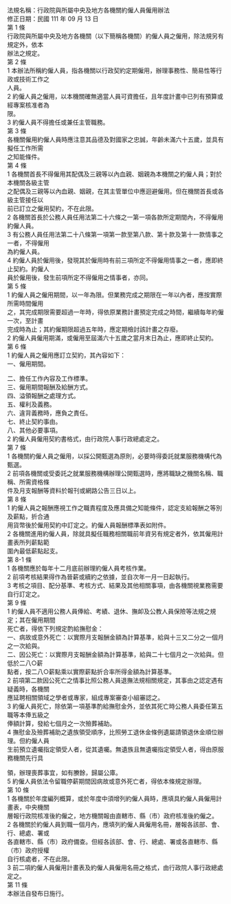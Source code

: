 法規名稱：行政院與所屬中央及地方各機關約僱人員僱用辦法  
修正日期：民國 111 年 09 月 13 日  
第 1 條  
行政院與所屬中央及地方各機關（以下簡稱各機關）約僱人員之僱用，除法規另有規定外，依本  
辦法之規定。  
第 2 條  
1 本辦法所稱約僱人員，指各機關以行政契約定期僱用，辦理事務性、簡易性等行政或技術工作之  
人員。  
2 約僱人員之僱用，以本機關確無適當人員可資擔任，且年度計畫中已列有預算或經專案核准者為  
限。  
3 約僱人員不得擔任或兼任主管職務。  
第 3 條  
各機關僱用約僱人員時應注意其品德及對國家之忠誠，年齡未滿六十五歲，並具有擬任工作所需  
之知能條件。  
第 4 條  
1 各機關首長不得僱用其配偶及三親等以內血親、姻親為本機關之約僱人員；對於本機關各級主管  
之配偶及三親等以內血親、姻親，在其主管單位中應迴避僱用。但在機關首長或各級主管接任以  
前已訂立之僱用契約，不在此限。  
2 各機關首長於公務人員任用法第二十六條之一第一項各款所定期間內，不得僱用約僱人員。  
3 有公務人員任用法第二十八條第一項第一款至第八款、第十款及第十一款情事之一者，不得僱用  
為約僱人員。  
4 約僱人員於僱用後，發現其於僱用時有前三項所定不得僱用情事之一者，應即終止契約。約僱人  
員於僱用後，發生前項所定不得僱用之情事者，亦同。  
第 5 條  
1 約僱人員之僱用期間，以一年為限。但業務完成之期限在一年以內者，應按實際所需時間僱用  
之，其完成期限需要超過一年時，得依原業務計畫預定完成之時間，繼續每年約僱一次，至計畫  
完成時為止；其約僱期限超過五年時，應定期檢討該計畫之存廢。  
2 約僱人員僱用期滿，或僱用至屆滿六十五歲之當月末日為止，應即終止契約。  
第 6 條  
1 約僱人員之僱用應訂立契約，其內容如下：  
一、僱用期間。  


二、擔任工作內容及工作標準。  
三、僱用期間報酬及給酬方式。  
四、溢領報酬之處理方式。  
五、權利及義務。  
六、違背義務時，應負之責任。  
七、終止契約事由。  
八、其他必要事項。  
2 約僱人員僱用契約書格式，由行政院人事行政總處定之。  
第 7 條  
1 各機關約僱人員之僱用，以採公開甄選為原則，必要時得委託就業服務機構代為甄選。  
2 前項各機關或受委託之就業服務機構辦理公開甄選時，應將職缺之機關名稱、職稱、所需資格條  
件及月支報酬等資料於報刊或網路公告三日以上。  
第 8 條  
1 約僱人員之報酬應視工作之職責程度及應具備之知能條件，認定支給報酬之等別及薪點，折合通  
用貨幣後於僱用契約中訂定之。約僱人員報酬標準表如附件。  
2 各機關進用約僱人員，除就具擬任職務相關職前年資另有規定者外，依其僱用計畫表所列薪點範  
圍內最低薪點起支。  
第 8-1 條  
1 各機關應於每年十二月底前辦理約僱人員考核作業。  
2 前項考核結果得作為晉薪或續約之依據，並自次年一月一日起執行。  
3 考核之項目、配分基準、考核方式、結果及其他相關事項，由各機關視業務需要自行訂定之。  
第 9 條  
1 約僱人員不適用公務人員俸給、考績、退休、撫卹及公教人員保險等法規之規定；其在僱用期間  
死亡者，得依下列規定酌給撫慰金：  
一、病故或意外死亡：以實際月支報酬金額為計算基準，給與十三又二分之一個月之一次給與。  
二、因公死亡：以實際月支報酬金額為計算基準，給與二十七個月之一次給與。但低於二八○薪  
點者，按二八○薪點乘以實際薪點折合率所得金額為計算基準。  
2 前項第二款因公死亡之情事比照公務人員退撫法規相關規定，其事由之認定遇有疑義時，各機關  
應延聘相關領域之學者或專家，組成專案審查小組審認之。  
3 約僱人員死亡，除依第一項基準酌給撫慰金外，並依其死亡時公務人員委任第五職等本俸五級之  
俸額計算，發給七個月之一次殮葬補助。  
4 撫慰金及殮葬補助之遺族領受順序，比照勞工退休金條例遺屬請領退休金順位辦理。但約僱人員  
生前預立遺囑指定領受人者，從其遺囑。無遺族且無遺囑指定領受人者，得由原服務機關先行具  


領，辦理喪葬事宜，如有賸餘，歸屬公庫。  
5 約僱人員依法令留職停薪期間因病故或意外死亡者，得依本條規定辦理。  
第 10 條  
1 各機關於年度編列概算，或於年度中須增列約僱人員時，應填具約僱人員僱用計畫表，中央機關  
層報行政院核准後約僱之，地方機關報由直轄市、縣（市）政府核准後約僱之。  
2 各機關於約僱人員到職一個月內，應填列約僱人員僱用名冊，層報各該部、會、行、總處、署或  
各直轄市、縣（市）政府備查。但經各該部、會、行、總處、署或各直轄市、縣（市）政府授權  
自行核處者，不在此限。  
3 前二項約僱人員僱用計畫表及約僱人員僱用名冊之格式，由行政院人事行政總處定之。  
第 11 條  
本辦法自發布日施行。  


